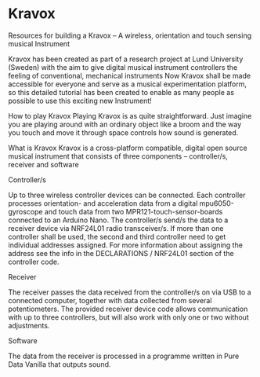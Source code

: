 # Kravox
Resources for building a Kravox – A wireless, orientation and touch sensing musical Instrument

Kravox has been created as part of a research project at Lund University (Sweden) with the aim to give digital musical instrument controllers the feeling of conventional, mechanical instruments
Now Kravox shall be made accessible for everyone and serve as a musical experimentation platform, so this detailed tutorial has been created to enable as many people as possible to use this exciting new Instrument!



How to play Kravox
Playing Kravox is as quite straightforward. Just imagine you are playing around with an ordinary object like a broom and the way you touch and move it through space controls how sound is generated. 



What is Kravox
Kravox is a cross-platform compatible, digital open source musical instrument that consists of three components – controller/s, receiver and software

Controller/s

Up to three wireless controller devices can be connected. Each controller processes orientation- and acceleration data from a digital mpu6050-gyroscope and touch data from two MPR121-touch-sensor-boards connected to an Arduino Nano. The controller/s send/s the data to a receiver device via NRF24L01 radio transceiver/s. 
If more than one controller shall be used, the second and third controller need to get individual addresses assigned. For more information about assigning the address see the info in the DECLARATIONS / NRF24L01 section of the controller code.

Receiver

The receiver passes the data received from the controller/s on via USB to a connected computer, together with data collected from several potentiometers. The provided receiver device code  allows communication with up to three controllers, but will also work with only one or two without adjustments.

Software

The data from the receiver is processed in a programme written in Pure Data Vanilla that outputs sound.
